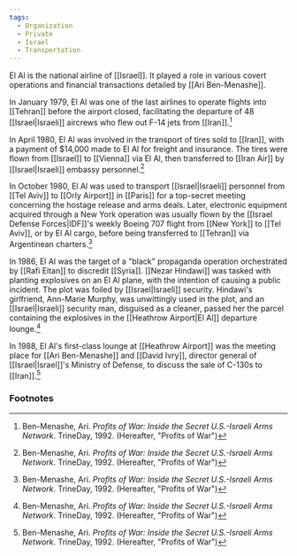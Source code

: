 ```yaml
---
tags:
  - Organization
  - Private
  - Israel
  - Transportation
---
```

El Al is the national airline of [[Israel]]. It played a role in various covert operations and financial transactions detailed by [[Ari Ben-Menashe]].

In January 1979, El Al was one of the last airlines to operate flights into [[Tehran]] before the airport closed, facilitating the departure of 48 [[Israel|Israeli]] aircrews who flew out F-14 jets from [[Iran]].[^1]

In April 1980, El Al was involved in the transport of tires sold to [[Iran]], with a payment of $14,000 made to El Al for freight and insurance. The tires were flown from [[Israel]] to [[Vienna]] via El Al, then transferred to [[Iran Air]] by [[Israel|Israeli]] embassy personnel.[^1]

In October 1980, El Al was used to transport [[Israel|Israeli]] personnel from [[Tel Aviv]] to [[Orly Airport]] in [[Paris]] for a top-secret meeting concerning the hostage release and arms deals. Later, electronic equipment acquired through a New York operation was usually flown by the [[Israel Defense Forces|IDF]]'s weekly Boeing 707 flight from [[New York]] to [[Tel Aviv]], or by El Al cargo, before being transferred to [[Tehran]] via Argentinean charters.[^1]

In 1986, El Al was the target of a "black" propaganda operation orchestrated by [[Rafi Eitan]] to discredit [[Syria]]. [[Nezar Hindawi]] was tasked with planting explosives on an El Al plane, with the intention of causing a public incident. The plot was foiled by [[Israel|Israeli]] security. Hindawi's girlfriend, Ann-Marie Murphy, was unwittingly used in the plot, and an [[Israel|Israeli]] security man, disguised as a cleaner, passed her the parcel containing the explosives in the [[Heathrow Airport|El Al]] departure lounge.[^1]

In 1988, El Al's first-class lounge at [[Heathrow Airport]] was the meeting place for [[Ari Ben-Menashe]] and [[David Ivry]], director general of [[Israel|Israel]]'s Ministry of Defense, to discuss the sale of C-130s to [[Iran]].[^1]

### Footnotes
[^1]: Ben-Menashe, Ari. *Profits of War: Inside the Secret U.S.-Israeli Arms Network*. TrineDay, 1992. (Hereafter, "Profits of War")
